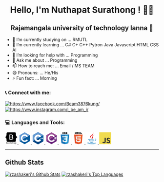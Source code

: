 <h1 align="center">Hello, I'm Nuthapat Surathong ! 👋💓</h1>
<h2 align="center">Rajamangala university of technology lanna 📖</h2>

<!-- <img align="right" style="border: 1px solid black;border-radius:50%;" height="auto" width="400px" alt="Hello" src="https://ineedanime.com/wp-content/uploads/2021/09/Takumi-USUI-wave.gif"> -->

- 🔭 I’m currently studying on ... RMUTL
- 🌱 I’m currently learning ... C# C+ C++ Pytron Java Javascript HTML CSS Ai
- 🤔 I’m looking for help with ... Programming
- 💬 Ask me about ... Programming
- 📫 How to reach me: ... Email / MS TEAM
- 😄 Pronouns: ... He/His
- ⚡ Fun fact: ... Morning

<h3 align="left">📞 Connect with me:</h3>
<p align="left">
<a href="https://www.facebook.com/Beam3876kung/" target="blank"><img align="center" src="https://raw.githubusercontent.com/rahuldkjain/github-profile-readme-generator/master/src/images/icons/Social/facebook.svg" alt="https://www.facebook.com/Beam3876kung/" height="30" width="40" /></a>
<a href="https://www.instagram.com/i_be_am_i/" target="blank"><img align="center" src="https://raw.githubusercontent.com/rahuldkjain/github-profile-readme-generator/master/src/images/icons/Social/instagram.svg" alt="https://www.instagram.com/i_be_am_i/" height="30" width="40" /></a>
</p>

<h3 align="left">💻 Languages and Tools:</h3>
<p align="left"> <a href="https://getbootstrap.com" target="_blank" rel="noreferrer"> <img src="https://raw.githubusercontent.com/devicons/devicon/master/icons/bootstrap/bootstrap-plain-wordmark.svg" alt="bootstrap" width="40" height="40"/> </a> <a href="https://www.cprogramming.com/" target="_blank" rel="noreferrer"> <img src="https://raw.githubusercontent.com/devicons/devicon/master/icons/c/c-original.svg" alt="c" width="40" height="40"/> </a> <a href="https://www.w3schools.com/cpp/" target="_blank" rel="noreferrer"> <img src="https://raw.githubusercontent.com/devicons/devicon/master/icons/cplusplus/cplusplus-original.svg" alt="cplusplus" width="40" height="40"/> </a> <a href="https://www.w3schools.com/cs/" target="_blank" rel="noreferrer"> <img src="https://raw.githubusercontent.com/devicons/devicon/master/icons/csharp/csharp-original.svg" alt="csharp" width="40" height="40"/> </a> <a href="https://www.w3schools.com/css/" target="_blank" rel="noreferrer"> <img src="https://raw.githubusercontent.com/devicons/devicon/master/icons/css3/css3-original-wordmark.svg" alt="css3" width="40" height="40"/> </a> <a href="https://www.w3.org/html/" target="_blank" rel="noreferrer"> <img src="https://raw.githubusercontent.com/devicons/devicon/master/icons/html5/html5-original-wordmark.svg" alt="html5" width="40" height="40"/> </a> <a href="https://www.java.com" target="_blank" rel="noreferrer"> <img src="https://raw.githubusercontent.com/devicons/devicon/master/icons/java/java-original.svg" alt="java" width="40" height="40"/> </a> <a href="https://developer.mozilla.org/en-US/docs/Web/JavaScript" target="_blank" rel="noreferrer"> <img src="https://raw.githubusercontent.com/devicons/devicon/master/icons/javascript/javascript-original.svg" alt="javascript" width="40" height="40"/> </a> </p> 

---

## Github Stats  
<a href="https://github.com/IM-Nuthapat/IM-Nuthapat"><img alt="rzashakeri's Github Stats" src="https://github-readme-stats.vercel.app/api/?username=IM-Nuthapat&show_icons=true&count_private=true&theme=default&hide_border=true&bg_color=fff&title_color=c9b900&icon_color=c9b900" height="150px"/></a>
<a href="https://github.com/IM-Nuthapat/IM-Nuthapat"><img alt="rzashakeri's Top Languages" src="https://github-readme-stats.vercel.app/api/top-langs/?username=IM-Nuthapat&langs_count=8&layout=compact&theme=default&hide_border=true&bg_color=fff&title_color=000&icon_color=000&hide=Jupyter%20Notebook" height="150px"/></a>
